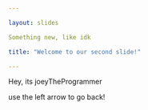 ```yaml
---

layout: slides

Something new, like idk

title: "Welcome to our second slide!"

---
```


Hey, its joeyTheProgrammer

use the left arrow to go back!

